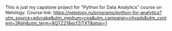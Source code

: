 This is just my capstone project for "Python for Data Analytics" course on Netology. Course link: https://netology.ru/programs/python-for-analytics?utm_source=advcake&utm_medium=cpa&utm_campaign=cityads&utm_content=2Keh&utm_term=8QTZ218ecfZjTXT&stop=1
